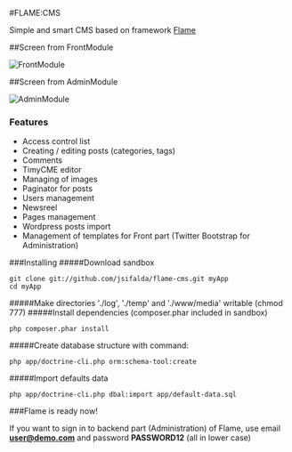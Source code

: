#FLAME:CMS

Simple and smart CMS based on framework [Flame](https://github.com/jsifalda/flame)

##Screen from FrontModule

![FrontModule](http://projects.jsifalda.name/flame/screens/front_module.png "FrontModule")

##Screen from AdminModule

![AdminModule](http://projects.jsifalda.name/flame/screens/admin_module.png "AdminModule")

### Features
* Access control list
* Creating / editing posts (categories, tags)
* Comments
* TimyCME editor
* Managing of images
* Paginator for posts
* Users management
* Newsreel
* Pages management
* Wordpress posts import
* Management of templates for Front part (Twitter Bootstrap for Administration)

###Installing
#####Download sandbox

	git clone git://github.com/jsifalda/flame-cms.git myApp
	cd myApp

#####Make directories './log', './temp' and './www/media' writable (chmod 777)
#####Install dependencies (composer.phar included in sandbox)

	php composer.phar install

#####Create database structure with command:

	php app/doctrine-cli.php orm:schema-tool:create

#####Import defaults data

	php app/doctrine-cli.php dbal:import app/default-data.sql

###Flame is ready now!

If you want to sign in to backend part (Administration) of Flame, use email **user@demo.com** and password **PASSWORD12** (all in lower case)
